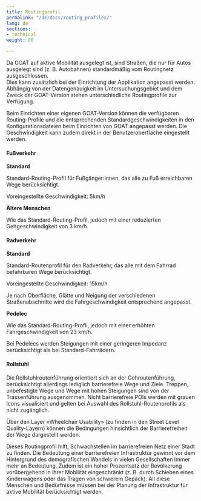 ```yaml
---
title: Routingprofil
permalink: "/de/docs/routing_profiles/"
lang: de
sections:
- technical
weight: 80

---
```

Da GOAT auf aktive Mobilität ausgelegt ist, sind Straßen, die nur für Autos ausgelegt sind (z. B. Autobahnen) standardmäßig vom Routingnetz ausgeschlossen.  
Dies kann zusätzlich bei der Einrichtung der Applikation angepasst werden. Abhängig von der Datengenauigkeit im Untersuchungsgebiet und dem Zweck der GOAT-Version stehen unterschiedliche Routingprofile zur Verfügung.

Beim Einrichten einer eigenen GOAT-Version können die verfügbaren Routing-Profile und die entsprechenden Standardgeschwindigkeiten in den Konfigurationsdateien beim Einrichten von GOAT angepasst werden. Die Geschwindigkeit kann zudem direkt in der Benutzeroberfläche eingestellt werden.

#### Fußverkehr

<b>Standard</b>

Standard-Routing-Profil für Fußgänger:innen, das alle zu Fuß erreichbaren Wege berücksichtigt.

Voreingestellte Geschwindigkeit: 5km/h

<b>Ältere Menschen</b>

Wie das Standard-Routing-Profil, jedoch mit einer reduzierten Gehgeschwindigkeit von 3 km/h.

#### Radverkehr

<b>Standard</b>

Standard-Routenprofil für den Radverkehr, das alle mit dem Fahrrad befahrbaren Wege berücksichtigt.

Voreingestellte Geschwindigkeit: 15km/h

Je nach Oberfläche, Glätte und Neigung der verschiedenen Straßenabschnitte wird die Fahrgeschwindigkeit entsprechend angepasst.

<b>Pedelec</b>

Wie das Standard-Routing-Profil, jedoch mit einer erhöhten Fahrgeschwindigkeit von 23 km/h.

Bei Pedelecs werden Steigungen mit einer geringeren Impedanz berücksichtigt als bei Standard-Fahrrädern.

#### Rollstuhl

Die Rollstuhlroutenführung orientiert sich an der Gehroutenführung, berücksichtigt allerdings lediglich barrierefreie Wege und Ziele. Treppen, unbefestigte Wege und Wege mit hohen Steigungen sind von der Trassenführung ausgenommen. Nicht barrierefreie POIs werden mit grauen Icons visualisiert und gelten bei Auswahl des Rollstuhl-Routenprofils als nicht zugänglich.

Über den Layer «Wheelchair Usability» (zu finden in den Street Level Quality-Layern) können die Bedingungen hinsichtlich der Barrierefreiheit der Wege dargestellt werden.

Dieses Routingprofil hilft, Schwachstellen im barrierefreien Netz einer Stadt zu finden. Die Bedeutung einer barrierefreien Infrastruktur gewinnt vor dem Hintergrund des demografischen Wandels in vielen Gesellschaften immer mehr an Bedeutung. Zudem ist ein hoher Prozentsatz der Bevölkerung vorübergehend in ihrer Mobilität eingeschränkt (z. B. durch Schieben eines Kinderwagens oder das Tragen von schwerem Gepäck). All diese Menschen und Bedürfnisse müssen bei der Planung der Infrastruktur für aktive Mobilität berücksichtigt werden.